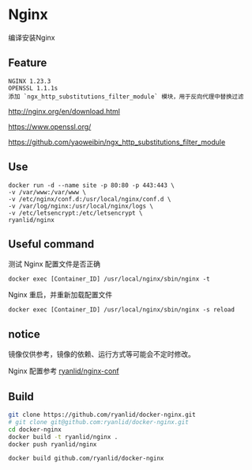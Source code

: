 # Nginx

编译安装Nginx

## Feature

```
NGINX 1.23.3
OPENSSL 1.1.1s
添加 `ngx_http_substitutions_filter_module` 模块，用于反向代理中替换过滤
```

http://nginx.org/en/download.html

https://www.openssl.org/

https://github.com/yaoweibin/ngx_http_substitutions_filter_module

## Use

```
docker run -d --name site -p 80:80 -p 443:443 \
-v /var/www:/var/www \
-v /etc/nginx/conf.d:/usr/local/nginx/conf.d \
-v /var/log/nginx:/usr/local/nginx/logs \
-v /etc/letsencrypt:/etc/letsencrypt \
ryanlid/nginx
```

## Useful command

测试 Nginx 配置文件是否正确

```
docker exec [Container_ID] /usr/local/nginx/sbin/nginx -t
```

Nginx 重启，并重新加载配置文件

```
docker exec [Container_ID] /usr/local/nginx/sbin/nginx -s reload
```

## notice

镜像仅供参考，镜像的依赖、运行方式等可能会不定时修改。

Nginx 配置参考 [ryanlid/nginx-conf](https://github.com/ryanlid/nginx-conf)

## Build

```sh
git clone https://github.com/ryanlid/docker-nginx.git
# git clone git@github.com:ryanlid/docker-nginx.git
cd docker-nginx
docker build -t ryanlid/nginx .
docker push ryanlid/nginx
```

```sh
docker build github.com/ryanlid/docker-nginx
```
